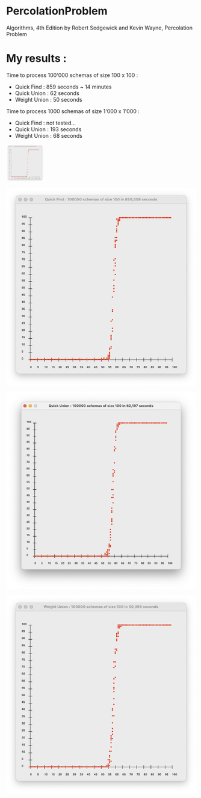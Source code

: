 # PercolationProblem
Algorithms, 4th Edition by Robert Sedgewick and Kevin Wayne, Percolation Problem

# My results : 

Time to process 100'000 schemas of size 100 x 100 :

- Quick Find :     859 seconds ~ 14 minutes
- Quick Union :     62 seconds
- Weight Union :    50 seconds

Time to process 1000 schemas of size 1'000 x 1'000 :

- Quick Find :     not tested...
- Quick Union :    193 seconds
- Weight Union :    68 seconds

<img src="https://raw.githubusercontent.com/PixelPolo/PercolationProblem/master/src/results/Quick%20Find%20Results.png" alt="Quick Find Results" width="100" height="100">



![Quick Find results](https://github.com/PixelPolo/PercolationProblem/blob/master/src/results/Quick%20Find%20Results.png)

![Quick Union results](https://github.com/PixelPolo/PercolationProblem/blob/master/src/results/Quick%20Union%20Results.png)

![Weight Union results](https://github.com/PixelPolo/PercolationProblem/blob/master/src/results/Weight%20Union%20Results.png)
